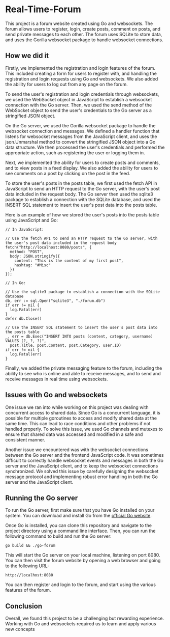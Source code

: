 # Real-Time-Forum

This project is a forum website created using Go and websockets. The forum allows users to register, login, create posts, comment on posts, and send private messages to each other. The forum uses SQLite to store data, and uses the Gorilla websocket package to handle websocket connections.

## How we did it

Firstly, we implemented the registration and login features of the forum. This included creating a form for users to register with, and handling the registration and login requests using Go and websockets. We also added the ability for users to log out from any page on the forum.

To send the user's registration and login credentials through websockets, we used the WebSocket object in JavaScript to establish a websocket connection with the Go server. Then, we used the send method of the WebSocket object to send the user's credentials to the Go server as a stringified JSON object.

On the Go server, we used the Gorilla websocket package to handle the websocket connection and messages. We defined a handler function that listens for websocket messages from the JavaScript client, and uses the json.Unmarshal method to convert the stringified JSON object into a Go data structure. We then processed the user's credentials and performed the appropriate action, such as registering the user or logging them in.

Next, we implemented the ability for users to create posts and comments, and to view posts in a feed display. We also added the ability for users to see comments on a post by clicking on the post in the feed.

To store the user's posts in the posts table, we first used the fetch API in JavaScript to send an HTTP request to the Go server, with the user's post data included in the request body. The Go server then used the sqlite3 package to establish a connection with the SQLite database, and used the INSERT SQL statement to insert the user's post data into the posts table.

Here is an example of how we stored the user's posts into the posts table using JavaScript and Go:

```
// In JavaScript:

// Use the fetch API to send an HTTP request to the Go server, with the user's post data included in the request body
fetch("http://localhost:8080/posts", {
  method: "POST",
  body: JSON.stringify({
    content: "This is the content of my first post",
    hashtag: "#Misc"
  })
});

// In Go:

// Use the sqlite3 package to establish a connection with the SQLite database
db, err := sql.Open("sqlite3", "./forum.db")
if err != nil {
  log.Fatal(err)
}
defer db.Close()

// Use the INSERT SQL statement to insert the user's post data into the posts table
_, err = db.Exec("INSERT INTO posts (content, category, username) VALUES (?, ?, ?)",
  post.Title, post.Content, post.Category, user.ID)
if err != nil {
  log.Fatal(err)
}
```

Finally, we added the private messaging feature to the forum, including the ability to see who is online and able to receive messages, and to send and receive messages in real time using websockets.

## Issues with Go and websockets

One issue we ran into while working on this project was dealing with concurrent access to shared data. Since Go is a concurrent language, it is possible for multiple goroutines to access and modify shared data at the same time. This can lead to race conditions and other problems if not handled properly. To solve this issue, we used Go channels and mutexes to ensure that shared data was accessed and modified in a safe and consistent manner.

Another issue we encountered was with the websocket connections between the Go server and the frontend JavaScript code. It was sometimes difficult to correctly handle websocket events and messages in both the Go server and the JavaScript client, and to keep the websocket connections synchronized. We solved this issue by carefully designing the websocket message protocol and implementing robust error handling in both the Go server and the JavaScript client.

## Running the Go server

To run the Go server, first make sure that you have Go installed on your system. You can download and install Go from the [official Go website](https://golang.org/).

Once Go is installed, you can clone this repository and navigate to the project directory using a command line interface. Then, you can run the following command to build and run the Go server:

```
go build && ./go-forum
```

This will start the Go server on your local machine, listening on port 8080. You can then visit the forum website by opening a web browser and going to the following URL:

```
http://localhost:8080
```

You can then register and login to the forum, and start using the various features of the forum.

## Conclusion

Overall, we found this project to be a challenging but rewarding experience. Working with Go and websockets required us to learn and apply various new concepts
